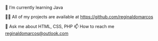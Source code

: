 
🌱 I’m currently learning Java

👨‍💻 All of my projects are available at https://github.com/reginaldomarcos

💬 Ask me about HTML, CSS, PHP
📫 How to reach me reginaldomarcos@outlook.com
<!---
reginaldomarcos/reginaldomarcos is a ✨ special ✨ repository because its `README.md` (this file) appears on your GitHub profile.
You can click the Preview link to take a look at your changes.
--->

